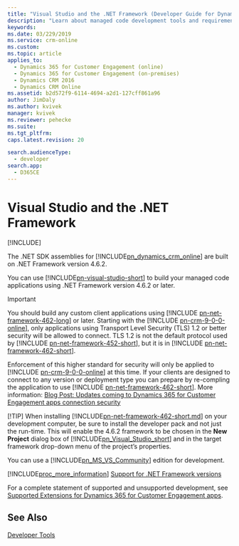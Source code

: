 ```yaml
---
title: "Visual Studio and the .NET Framework (Developer Guide for Dynamics 365 for Customer Engagement apps)| MicrosoftDocs"
description: "Learn about managed code development tools and requirements."
keywords: 
ms.date: 03/229/2019
ms.service: crm-online
ms.custom: 
ms.topic: article
applies_to: 
  - Dynamics 365 for Customer Engagement (online)
  - Dynamics 365 for Customer Engagement (on-premises)
  - Dynamics CRM 2016
  - Dynamics CRM Online
ms.assetid: b2d572f9-6114-4694-a2d1-127cff861a96
author: JimDaly
ms.author: kvivek
manager: kvivek
ms.reviewer: pehecke
ms.suite: 
ms.tgt_pltfrm: 
caps.latest.revision: 20

search.audienceType: 
  - developer
search.app: 
  - D365CE
---
```


# Visual Studio and the .NET Framework

[!INCLUDE[](../includes/cc_applies_to_update_9_0_0.md)]

The .NET SDK assemblies for [!INCLUDE[pn_dynamics_crm_online](../includes/pn-dynamics-crm-online.md)] are built on .NET Framework version 4.6.2. 

You can use [!INCLUDE[pn-visual-studio-short](../includes/pn-visual-studio-short.md)] to build your managed code applications using .NET Framework version 4.6.2 or later. 

> [!IMPORTANT]
> You should build any custom client applications using [!INCLUDE [pn-net-framework-462-long](../includes/pn-net-framework-462-long.md)] or later.
> Starting with the [!INCLUDE [pn-crm-9-0-0-online](../includes/pn-crm-9-0-0-online.md)], only applications using Transport Level Security (TLS) 1.2 or better security will be allowed to connect. TLS 1.2 is not the default protocol used by [!INCLUDE [pn-net-framework-452-short](../includes/pn-net-framework-452-short.md)], but it is in  [!INCLUDE [pn-net-framework-462-short](../includes/pn-net-framework-462-short.md)].
> 
> Enforcement of this higher standard for security will only be applied to [!INCLUDE [pn-crm-9-0-0-online](../includes/pn-crm-9-0-0-online.md)] at this time. If your clients are designed to connect to any version or deployment type you can prepare by re-compling the application to use [!INCLUDE [pn-net-framework-462-short](../includes/pn-net-framework-462-short.md)].
> More information: [Blog Post: Updates coming to Dynamics 365 for Customer Engagement apps connection security](https://blogs.msdn.microsoft.com/crm/2017/09/28/updates-coming-to-dynamics-365-customer-engagement-connection-security/)
> 
> [!TIP]
> When installing [!INCLUDE[pn-net-framework-462-short.md](../includes/pn-net-framework-462-short.md)] on your development computer, be sure to install the developer pack and not just the run-time. This will enable the 4.6.2 framework to be chosen in the **New Project** dialog box of [!INCLUDE[pn_Visual_Studio_short](../includes/pn-visual-studio-short.md)] and in the target framework drop-down menu of the project’s properties.  

You can use a [!INCLUDE[pn_MS_VS_Community](../includes/pn-vs-community.md)] edition for development. 

[!INCLUDE[proc_more_information](../includes/proc-more-information.md)] [Support for .NET Framework versions](../developer/supported-extensions.md#SupportNET)


For a complete statement of supported and unsupported development, see [Supported Extensions for Dynamics 365 for Customer Engagement apps](../developer/supported-extensions.md).

## See Also

 [Developer Tools](../developer/developer-tools.md)
